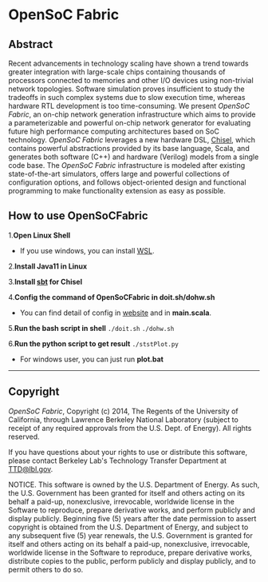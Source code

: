 OpenSoC Fabric
========

## Abstract ##
Recent advancements in technology scaling have shown a trend towards greater integration with large-scale chips containing thousands of processors connected to memories and other I/O devices using non-trivial network topologies. Software simulation proves insufficient to study the tradeoffs in such complex systems due to slow execution time, whereas hardware RTL development is too time-consuming. We present *OpenSoC Fabric*, an on-chip network generation infrastructure which aims to provide a parameterizable and powerful on-chip network generator for evaluating future high performance computing architectures based on SoC technology. *OpenSoC Fabric* leverages a new hardware DSL, [Chisel](http://chisel.eecs.berkeley.edu/), which contains powerful abstractions provided by its base language, Scala, and generates both software (C++) and hardware (Verilog) models from a single code base. The *OpenSoC Fabric* infrastructure is modeled after existing state-of-the-art simulators, offers large and powerful collections of configuration options, and follows object-oriented design and functional programming to make functionality extension as easy as possible.

## How to use OpenSoCFabric ##
1.**Open Linux Shell**
- If you use windows, you can install [WSL](https://learn.microsoft.com/en-us/windows/wsl/install).

2.**Install Java11 in Linux**

3.**Install [sbt](https://www.scala-sbt.org/) for Chisel**

4.**Config the command of OpenSoCFabric in doit.sh/dohw.sh**
- You can find detail of config in [website](https://github.com/LBL-CoDEx/OpenSoCFabric/wiki/Using-and-Compiling-OpenSoC-Fabric) and in **main.scala**.

5.**Run the bash script in shell**
```./doit.sh```
```./dohw.sh```

6.**Run the python script to get result**
```./ststPlot.py```
- For windows user, you can just run **plot.bat**
---
## Copyright ##
*OpenSoC Fabric*, Copyright (c) 2014, The Regents of the University of California, through Lawrence Berkeley National Laboratory (subject to receipt of any required approvals from the U.S. Dept. of Energy).  All rights reserved.

If you have questions about your rights to use or distribute this software, please contact Berkeley Lab's Technology Transfer Department at  TTD@lbl.gov.

NOTICE.  This software is owned by the U.S. Department of Energy.  As such, the U.S. Government has been granted for itself and others acting on its behalf a paid-up, nonexclusive, irrevocable, worldwide license in the Software to reproduce, prepare derivative works, and perform publicly and display publicly.  Beginning five (5) years after the date permission to assert copyright is obtained from the U.S. Department of Energy, and subject to any subsequent five (5) year renewals, the U.S. Government is granted for itself and others acting on its behalf a paid-up, nonexclusive, irrevocable, worldwide license in the Software to reproduce, prepare derivative works, distribute copies to the public, perform publicly and display publicly, and to permit others to do so.
